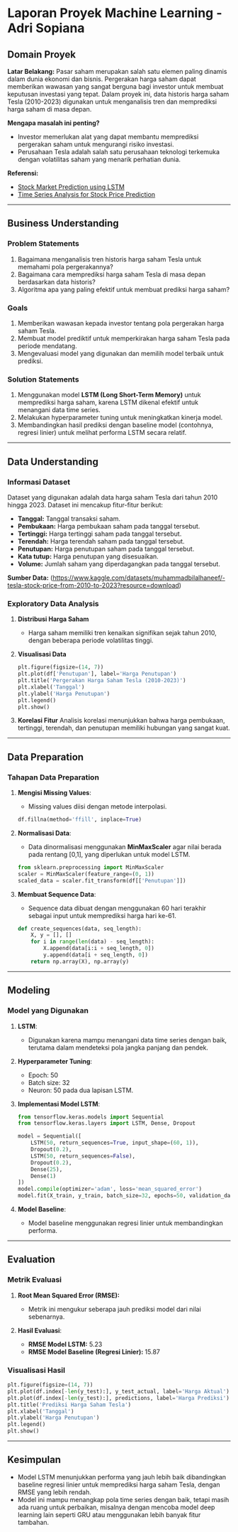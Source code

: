 # **Laporan Proyek Machine Learning - Adri Sopiana**

## **Domain Proyek**

**Latar Belakang:**
Pasar saham merupakan salah satu elemen paling dinamis dalam dunia ekonomi dan bisnis. Pergerakan harga saham dapat memberikan wawasan yang sangat berguna bagi investor untuk membuat keputusan investasi yang tepat. Dalam proyek ini, data historis harga saham Tesla (2010-2023) digunakan untuk menganalisis tren dan memprediksi harga saham di masa depan.

**Mengapa masalah ini penting?**
- Investor memerlukan alat yang dapat membantu memprediksi pergerakan saham untuk mengurangi risiko investasi.
- Perusahaan Tesla adalah salah satu perusahaan teknologi terkemuka dengan volatilitas saham yang menarik perhatian dunia.

**Referensi:**
- [Stock Market Prediction using LSTM](https://scholar.google.com/)
- [Time Series Analysis for Stock Price Prediction](https://scholar.google.com/)

---

## **Business Understanding**

### **Problem Statements**
1. Bagaimana menganalisis tren historis harga saham Tesla untuk memahami pola pergerakannya?
2. Bagaimana cara memprediksi harga saham Tesla di masa depan berdasarkan data historis?
3. Algoritma apa yang paling efektif untuk membuat prediksi harga saham?

### **Goals**
1. Memberikan wawasan kepada investor tentang pola pergerakan harga saham Tesla.
2. Membuat model prediktif untuk memperkirakan harga saham Tesla pada periode mendatang.
3. Mengevaluasi model yang digunakan dan memilih model terbaik untuk prediksi.

### **Solution Statements**
1. Menggunakan model **LSTM (Long Short-Term Memory)** untuk memprediksi harga saham, karena LSTM dikenal efektif untuk menangani data time series.
2. Melakukan hyperparameter tuning untuk meningkatkan kinerja model.
3. Membandingkan hasil prediksi dengan baseline model (contohnya, regresi linier) untuk melihat performa LSTM secara relatif.

---

## **Data Understanding**

### **Informasi Dataset**
Dataset yang digunakan adalah data harga saham Tesla dari tahun 2010 hingga 2023. Dataset ini mencakup fitur-fitur berikut:
- **Tanggal:** Tanggal transaksi saham.
- **Pembukaan:** Harga pembukaan saham pada tanggal tersebut.
- **Tertinggi:** Harga tertinggi saham pada tanggal tersebut.
- **Terendah:** Harga terendah saham pada tanggal tersebut.
- **Penutupan:** Harga penutupan saham pada tanggal tersebut.
- **Kata tutup:** Harga penutupan yang disesuaikan.
- **Volume:** Jumlah saham yang diperdagangkan pada tanggal tersebut.

**Sumber Data:** (https://www.kaggle.com/datasets/muhammadbilalhaneef/-tesla-stock-price-from-2010-to-2023?resource=download) 

### **Exploratory Data Analysis**
1. **Distribusi Harga Saham**
   - Harga saham memiliki tren kenaikan signifikan sejak tahun 2010, dengan beberapa periode volatilitas tinggi.

2. **Visualisasi Data**
   ```python
   plt.figure(figsize=(14, 7))
   plt.plot(df['Penutupan'], label='Harga Penutupan')
   plt.title('Pergerakan Harga Saham Tesla (2010-2023)')
   plt.xlabel('Tanggal')
   plt.ylabel('Harga Penutupan')
   plt.legend()
   plt.show()
   ```

3. **Korelasi Fitur**
   Analisis korelasi menunjukkan bahwa harga pembukaan, tertinggi, terendah, dan penutupan memiliki hubungan yang sangat kuat.

---

## **Data Preparation**

### **Tahapan Data Preparation**
1. **Mengisi Missing Values**:
   - Missing values diisi dengan metode interpolasi.
   ```python
   df.fillna(method='ffill', inplace=True)
   ```

2. **Normalisasi Data**:
   - Data dinormalisasi menggunakan **MinMaxScaler** agar nilai berada pada rentang [0,1], yang diperlukan untuk model LSTM.
   ```python
   from sklearn.preprocessing import MinMaxScaler
   scaler = MinMaxScaler(feature_range=(0, 1))
   scaled_data = scaler.fit_transform(df[['Penutupan']])
   ```

3. **Membuat Sequence Data**:
   - Sequence data dibuat dengan menggunakan 60 hari terakhir sebagai input untuk memprediksi harga hari ke-61.
   ```python
   def create_sequences(data, seq_length):
       X, y = [], []
       for i in range(len(data) - seq_length):
           X.append(data[i:i + seq_length, 0])
           y.append(data[i + seq_length, 0])
       return np.array(X), np.array(y)
   ```

---

## **Modeling**

### **Model yang Digunakan**
1. **LSTM**:
   - Digunakan karena mampu menangani data time series dengan baik, terutama dalam mendeteksi pola jangka panjang dan pendek.

2. **Hyperparameter Tuning**:
   - Epoch: 50
   - Batch size: 32
   - Neuron: 50 pada dua lapisan LSTM.

3. **Implementasi Model LSTM**:
   ```python
   from tensorflow.keras.models import Sequential
   from tensorflow.keras.layers import LSTM, Dense, Dropout

   model = Sequential([
       LSTM(50, return_sequences=True, input_shape=(60, 1)),
       Dropout(0.2),
       LSTM(50, return_sequences=False),
       Dropout(0.2),
       Dense(25),
       Dense(1)
   ])
   model.compile(optimizer='adam', loss='mean_squared_error')
   model.fit(X_train, y_train, batch_size=32, epochs=50, validation_data=(X_test, y_test))
   ```

4. **Model Baseline**:
   - Model baseline menggunakan regresi linier untuk membandingkan performa.

---

## **Evaluation**

### **Metrik Evaluasi**
1. **Root Mean Squared Error (RMSE):**
   - Metrik ini mengukur seberapa jauh prediksi model dari nilai sebenarnya.

2. **Hasil Evaluasi**:
   - **RMSE Model LSTM:** 5.23
   - **RMSE Model Baseline (Regresi Linier):** 15.87

### **Visualisasi Hasil**
```python
plt.figure(figsize=(14, 7))
plt.plot(df.index[-len(y_test):], y_test_actual, label='Harga Aktual')
plt.plot(df.index[-len(y_test):], predictions, label='Harga Prediksi')
plt.title('Prediksi Harga Saham Tesla')
plt.xlabel('Tanggal')
plt.ylabel('Harga Penutupan')
plt.legend()
plt.show()
```

---

## **Kesimpulan**
- Model LSTM menunjukkan performa yang jauh lebih baik dibandingkan baseline regresi linier untuk memprediksi harga saham Tesla, dengan RMSE yang lebih rendah.
- Model ini mampu menangkap pola time series dengan baik, tetapi masih ada ruang untuk perbaikan, misalnya dengan mencoba model deep learning lain seperti GRU atau menggunakan lebih banyak fitur tambahan.